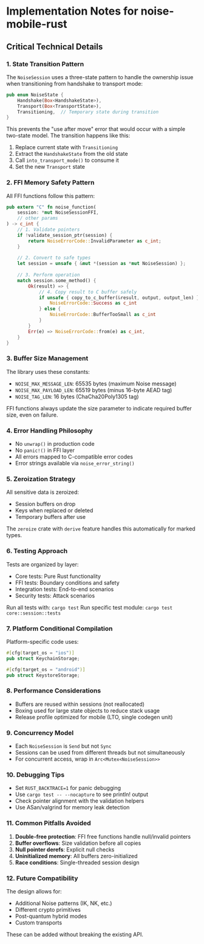 # Implementation Notes for noise-mobile-rust

## Critical Technical Details

### 1. State Transition Pattern

The `NoiseSession` uses a three-state pattern to handle the ownership issue when transitioning from handshake to transport mode:

```rust
pub enum NoiseState {
    Handshake(Box<HandshakeState>),
    Transport(Box<TransportState>),
    Transitioning,  // Temporary state during transition
}
```

This prevents the "use after move" error that would occur with a simple two-state model. The transition happens like this:
1. Replace current state with `Transitioning`
2. Extract the `HandshakeState` from the old state
3. Call `into_transport_mode()` to consume it
4. Set the new `Transport` state

### 2. FFI Memory Safety Pattern

All FFI functions follow this pattern:
```rust
pub extern "C" fn noise_function(
    session: *mut NoiseSessionFFI,
    // other params
) -> c_int {
    // 1. Validate pointers
    if !validate_session_ptr(session) {
        return NoiseErrorCode::InvalidParameter as c_int;
    }
    
    // 2. Convert to safe types
    let session = unsafe { &mut *(session as *mut NoiseSession) };
    
    // 3. Perform operation
    match session.some_method() {
        Ok(result) => {
            // 4. Copy result to C buffer safely
            if unsafe { copy_to_c_buffer(&result, output, output_len) } {
                NoiseErrorCode::Success as c_int
            } else {
                NoiseErrorCode::BufferTooSmall as c_int
            }
        }
        Err(e) => NoiseErrorCode::from(e) as c_int,
    }
}
```

### 3. Buffer Size Management

The library uses these constants:
- `NOISE_MAX_MESSAGE_LEN`: 65535 bytes (maximum Noise message)
- `NOISE_MAX_PAYLOAD_LEN`: 65519 bytes (minus 16-byte AEAD tag)
- `NOISE_TAG_LEN`: 16 bytes (ChaCha20Poly1305 tag)

FFI functions always update the size parameter to indicate required buffer size, even on failure.

### 4. Error Handling Philosophy

- No `unwrap()` in production code
- No `panic!()` in FFI layer
- All errors mapped to C-compatible error codes
- Error strings available via `noise_error_string()`

### 5. Zeroization Strategy

All sensitive data is zeroized:
- Session buffers on drop
- Keys when replaced or deleted
- Temporary buffers after use

The `zeroize` crate with `derive` feature handles this automatically for marked types.

### 6. Testing Approach

Tests are organized by layer:
- Core tests: Pure Rust functionality
- FFI tests: Boundary conditions and safety
- Integration tests: End-to-end scenarios
- Security tests: Attack scenarios

Run all tests with: `cargo test`
Run specific test module: `cargo test core::session::tests`

### 7. Platform Conditional Compilation

Platform-specific code uses:
```rust
#[cfg(target_os = "ios")]
pub struct KeychainStorage;

#[cfg(target_os = "android")]
pub struct KeystoreStorage;
```

### 8. Performance Considerations

- Buffers are reused within sessions (not reallocated)
- Boxing used for large state objects to reduce stack usage
- Release profile optimized for mobile (LTO, single codegen unit)

### 9. Concurrency Model

- Each `NoiseSession` is `Send` but not `Sync`
- Sessions can be used from different threads but not simultaneously
- For concurrent access, wrap in `Arc<Mutex<NoiseSession>>`

### 10. Debugging Tips

- Set `RUST_BACKTRACE=1` for panic debugging
- Use `cargo test -- --nocapture` to see println! output
- Check pointer alignment with the validation helpers
- Use ASan/valgrind for memory leak detection

### 11. Common Pitfalls Avoided

1. **Double-free protection**: FFI free functions handle null/invalid pointers
2. **Buffer overflows**: Size validation before all copies
3. **Null pointer derefs**: Explicit null checks
4. **Uninitialized memory**: All buffers zero-initialized
5. **Race conditions**: Single-threaded session design

### 12. Future Compatibility

The design allows for:
- Additional Noise patterns (IK, NK, etc.)
- Different crypto primitives
- Post-quantum hybrid modes
- Custom transports

These can be added without breaking the existing API.